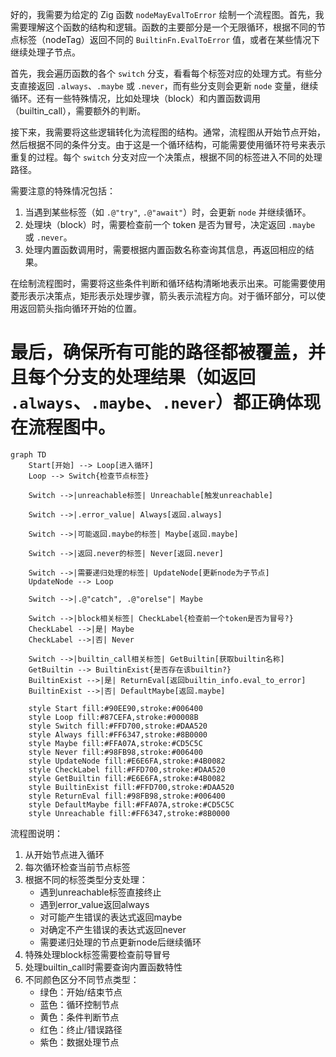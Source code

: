 好的，我需要为给定的 Zig 函数 `nodeMayEvalToError` 绘制一个流程图。首先，我需要理解这个函数的结构和逻辑。函数的主要部分是一个无限循环，根据不同的节点标签（nodeTag）返回不同的 `BuiltinFn.EvalToError` 值，或者在某些情况下继续处理子节点。

首先，我会遍历函数的各个 `switch` 分支，看看每个标签对应的处理方式。有些分支直接返回 `.always`、`.maybe` 或 `.never`，而有些分支则会更新 `node` 变量，继续循环。还有一些特殊情况，比如处理块（block）和内置函数调用（builtin_call），需要额外的判断。

接下来，我需要将这些逻辑转化为流程图的结构。通常，流程图从开始节点开始，然后根据不同的条件分支。由于这是一个循环结构，可能需要使用循环符号来表示重复的过程。每个 `switch` 分支对应一个决策点，根据不同的标签进入不同的处理路径。

需要注意的特殊情况包括：
1. 当遇到某些标签（如 `.@"try"`, `.@"await"`）时，会更新 `node` 并继续循环。
2. 处理块（block）时，需要检查前一个 token 是否为冒号，决定返回 `.maybe` 或 `.never`。
3. 处理内置函数调用时，需要根据内置函数名称查询其信息，再返回相应的结果。

在绘制流程图时，需要将这些条件判断和循环结构清晰地表示出来。可能需要使用菱形表示决策点，矩形表示处理步骤，箭头表示流程方向。对于循环部分，可以使用返回箭头指向循环开始的位置。

最后，确保所有可能的路径都被覆盖，并且每个分支的处理结果（如返回 `.always`、`.maybe`、`.never`）都正确体现在流程图中。
================================================
```mermaid
graph TD
    Start[开始] --> Loop[进入循环]
    Loop --> Switch{检查节点标签}
    
    Switch -->|unreachable标签| Unreachable[触发unreachable]
    
    Switch -->|.error_value| Always[返回.always]
    
    Switch -->|可能返回.maybe的标签| Maybe[返回.maybe]
    
    Switch -->|返回.never的标签| Never[返回.never]
    
    Switch -->|需要递归处理的标签| UpdateNode[更新node为子节点]
    UpdateNode --> Loop
    
    Switch -->|.@"catch", .@"orelse"| Maybe
    
    Switch -->|block相关标签| CheckLabel{检查前一个token是否为冒号?}
    CheckLabel -->|是| Maybe
    CheckLabel -->|否| Never
    
    Switch -->|builtin_call相关标签| GetBuiltin[获取builtin名称]
    GetBuiltin --> BuiltinExist{是否存在该builtin?}
    BuiltinExist -->|是| ReturnEval[返回builtin_info.eval_to_error]
    BuiltinExist -->|否| DefaultMaybe[返回.maybe]
    
    style Start fill:#90EE90,stroke:#006400
    style Loop fill:#87CEFA,stroke:#00008B
    style Switch fill:#FFD700,stroke:#DAA520
    style Always fill:#FF6347,stroke:#8B0000
    style Maybe fill:#FFA07A,stroke:#CD5C5C
    style Never fill:#98FB98,stroke:#006400
    style UpdateNode fill:#E6E6FA,stroke:#4B0082
    style CheckLabel fill:#FFD700,stroke:#DAA520
    style GetBuiltin fill:#E6E6FA,stroke:#4B0082
    style BuiltinExist fill:#FFD700,stroke:#DAA520
    style ReturnEval fill:#98FB98,stroke:#006400
    style DefaultMaybe fill:#FFA07A,stroke:#CD5C5C
    style Unreachable fill:#FF6347,stroke:#8B0000
``` 

流程图说明：
1. 从开始节点进入循环
2. 每次循环检查当前节点标签
3. 根据不同的标签类型分支处理：
   - 遇到unreachable标签直接终止
   - 遇到error_value返回always
   - 对可能产生错误的表达式返回maybe
   - 对确定不产生错误的表达式返回never
   - 需要递归处理的节点更新node后继续循环
4. 特殊处理block标签需要检查前导冒号
5. 处理builtin_call时需要查询内置函数特性
6. 不同颜色区分不同节点类型：
   - 绿色：开始/结束节点
   - 蓝色：循环控制节点
   - 黄色：条件判断节点
   - 红色：终止/错误路径
   - 紫色：数据处理节点